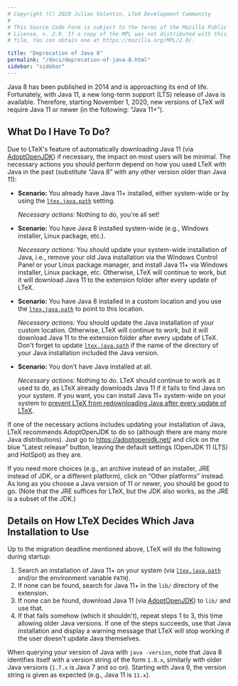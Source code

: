 ```yaml
---
# Copyright (C) 2020 Julian Valentin, LTeX Development Community
#
# This Source Code Form is subject to the terms of the Mozilla Public
# License, v. 2.0. If a copy of the MPL was not distributed with this
# file, You can obtain one at https://mozilla.org/MPL/2.0/.

title: "Deprecation of Java 8"
permalink: "/docs/deprecation-of-java-8.html"
sidebar: "sidebar"
---
```


Java 8 has been published in 2014 and is approaching its end of life. Fortunately, with Java 11, a new long-term support (LTS) release of Java is available. Therefore, starting November 1, 2020, new versions of LTeX will require Java 11 or newer (in the following: “Java 11+”).

## What Do I Have To Do?

Due to LTeX's feature of automatically downloading Java 11 (via [AdoptOpenJDK](https://adoptopenjdk.net/)) if necessary, the impact on most users will be minimal. The necessary actions you should perform depend on how you used LTeX with Java in the past (substitute “Java 8” with any other version older than Java 11):

* **Scenario:** You already have Java 11+ installed, either system-wide or by using the [`ltex.java.path`](settings.html#ltexjavapath) setting.

  *Necessary actions:* Nothing to do, you're all set!

* **Scenario:** You have Java 8 installed system-wide (e.g., Windows installer, Linux package, etc.).

  *Necessary actions:* You should update your system-wide installation of Java, i.e., remove your old Java installation via the Windows Control Panel or your Linux package manager, and install Java 11+ via Windows installer, Linux package, etc. Otherwise, LTeX will continue to work, but it will download Java 11 to the extension folder after every update of LTeX.

* **Scenario:** You have Java 8 installed in a custom location and you use the [`ltex.java.path`](settings.html#ltexjavapath) to point to this location.

  *Necessary actions:* You should update the Java installation of your custom location. Otherwise, LTeX will continue to work, but it will download Java 11 to the extension folder after every update of LTeX. Don't forget to update [`ltex.java.path`](settings.html#ltexjavapath) if the name of the directory of your Java installation included the Java version.

* **Scenario:** You don't have Java installed at all.

  *Necessary actions:* Nothing to do. LTeX should continue to work as it used to do, as LTeX already downloads Java 11 if it fails to find Java on your system. If you want, you can install Java 11+ system-wide on your system to [prevent LTeX from redownloading Java after every update of LTeX](faq.html#how-can-i-prevent-ltex-from-redownloading-ltex-ls-and-java-after-every-update).

If one of the necessary actions includes updating your installation of Java, LTeX recommends AdoptOpenJDK to do so (although there are many more Java distributions). Just go to <https://adoptopenjdk.net/> and click on the blue “Latest release” button, leaving the default settings (OpenJDK 11 (LTS) and HotSpot) as they are.

If you need more choices (e.g., an archive instead of an installer, JRE instead of JDK, or a different platform), click on “Other platforms” instead. As long as you choose a Java version of 11 or newer, you should be good to go. (Note that the JRE suffices for LTeX, but the JDK also works, as the JRE is a subset of the JDK.)

## Details on How LTeX Decides Which Java Installation to Use

Up to the migration deadline mentioned above, LTeX will do the following during startup:

1. Search an installation of Java 11+ on your system (via [`ltex.java.path`](settings.html#ltexjavapath) and/or the environment variable `PATH`).
2. If none can be found, search for Java 11+ in the `lib/` directory of the extension.
3. If none can be found, download Java 11 (via [AdoptOpenJDK](https://adoptopenjdk.net/)) to `lib/` and use that.
4. If that fails somehow (which it shouldn't), repeat steps 1 to 3, this time allowing older Java versions. If one of the steps succeeds, use that Java installation and display a warning message that LTeX will stop working if the user doesn't update Java themselves.

When querying your version of Java with `java -version`, note that Java 8 identifies itself with a version string of the form `1.8.x`, similarly with older Java versions (`1.7.x` is Java 7 and so on). Starting with Java 9, the version string is given as expected (e.g., Java 11 is `11.x`).
